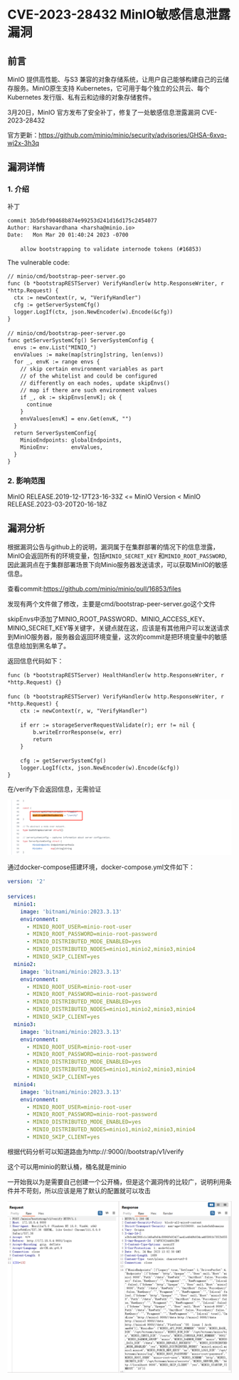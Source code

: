 # CVE-2023-28432 MinIO敏感信息泄露漏洞




## 前言

MinIO 提供高性能、与S3 兼容的对象存储系统，让用户自己能够构建自己的云储存服务。MinIO原生支持 Kubernetes，它可用于每个独立的公共云、每个 Kubernetes 发行版、私有云和边缘的对象存储套件。

3月20日，MinIO 官方发布了安全补丁，修复了一处敏感信息泄露漏洞 CVE-2023-28432



官方更新：https://github.com/minio/minio/security/advisories/GHSA-6xvq-wj2x-3h3q

## 漏洞详情

### 1. 介绍

补丁

```
commit 3b5dbf90468b874e99253d241d16d175c2454077
Author: Harshavardhana <harsha@minio.io>
Date:   Mon Mar 20 01:40:24 2023 -0700

    allow bootstrapping to validate internode tokens (#16853)
```

The vulnerable code:

```
// minio/cmd/bootstrap-peer-server.go
func (b *bootstrapRESTServer) VerifyHandler(w http.ResponseWriter, r *http.Request) {
  ctx := newContext(r, w, "VerifyHandler")
  cfg := getServerSystemCfg()
  logger.LogIf(ctx, json.NewEncoder(w).Encode(&cfg))
}

// minio/cmd/bootstrap-peer-server.go
func getServerSystemCfg() ServerSystemConfig {
  envs := env.List("MINIO_")
  envValues := make(map[string]string, len(envs))
  for _, envK := range envs {
    // skip certain environment variables as part
    // of the whitelist and could be configured
    // differently on each nodes, update skipEnvs()
    // map if there are such environment values
    if _, ok := skipEnvs[envK]; ok {
      continue
    }
    envValues[envK] = env.Get(envK, "")
  }
  return ServerSystemConfig{
    MinioEndpoints: globalEndpoints,
    MinioEnv:       envValues,
  }
}
```



### 2. 影响范围

MinIO RELEASE.2019-12-17T23-16-33Z <= MinIO Version < MinIO RELEASE.2023-03-20T20-16-18Z

## 漏洞分析

根据漏洞公告与github上的说明，漏洞属于在集群部署的情况下的信息泄露，MinIO会返回所有的环境变量，包括`MINIO_SECRET_KEY` 和`MINIO_ROOT_PASSWORD`,因此漏洞点在于集群部署场景下向Minio服务器发送请求，可以获取MinIO的敏感信息。

查看commit:https://github.com/minio/minio/pull/16853/files

发现有两个文件做了修改，主要是cmd/bootstrap-peer-server.go这个文件

skipEnvs中添加了MINIO_ROOT_PASSWORD、MINIO_ACCESS_KEY、MINIO_SECRET_KEY等关键字，关键点就在这，应该是有其他用户可以发送请求到MinIO服务器，服务器会返回环境变量，这次的commit是把环境变量中的敏感信息给加到黑名单了。

返回信息代码如下：

```golang
func (b *bootstrapRESTServer) HealthHandler(w http.ResponseWriter, r *http.Request) {}

func (b *bootstrapRESTServer) VerifyHandler(w http.ResponseWriter, r *http.Request) {
	ctx := newContext(r, w, "VerifyHandler")

	if err := storageServerRequestValidate(r); err != nil {
		b.writeErrorResponse(w, err)
		return
	}

	cfg := getServerSystemCfg()
	logger.LogIf(ctx, json.NewEncoder(w).Encode(&cfg))
}
```

在/verify下会返回信息，无需验证

![image-20230324194458729](image-20230324194458729.png)

通过docker-compose搭建环境，docker-compose.yml文件如下：

```yaml
version: '2'

services:
  minio1:
    image: 'bitnami/minio:2023.3.13'
    environment:
      - MINIO_ROOT_USER=minio-root-user
      - MINIO_ROOT_PASSWORD=minio-root-password
      - MINIO_DISTRIBUTED_MODE_ENABLED=yes
      - MINIO_DISTRIBUTED_NODES=minio1,minio2,minio3,minio4
      - MINIO_SKIP_CLIENT=yes
  minio2:
    image: 'bitnami/minio:2023.3.13'
    environment:
      - MINIO_ROOT_USER=minio-root-user
      - MINIO_ROOT_PASSWORD=minio-root-password
      - MINIO_DISTRIBUTED_MODE_ENABLED=yes
      - MINIO_DISTRIBUTED_NODES=minio1,minio2,minio3,minio4
      - MINIO_SKIP_CLIENT=yes
  minio3:
    image: 'bitnami/minio:2023.3.13'
    environment:
      - MINIO_ROOT_USER=minio-root-user
      - MINIO_ROOT_PASSWORD=minio-root-password
      - MINIO_DISTRIBUTED_MODE_ENABLED=yes
      - MINIO_DISTRIBUTED_NODES=minio1,minio2,minio3,minio4
      - MINIO_SKIP_CLIENT=yes
  minio4:
    image: 'bitnami/minio:2023.3.13'
    environment:
      - MINIO_ROOT_USER=minio-root-user
      - MINIO_ROOT_PASSWORD=minio-root-password
      - MINIO_DISTRIBUTED_MODE_ENABLED=yes
      - MINIO_DISTRIBUTED_NODES=minio1,minio2,minio3,minio4
      - MINIO_SKIP_CLIENT=yes
```



根据代码分析可以知道路由为http://<minio-server>:9000/<bucket-name>/bootstrap/v1/verify

这个<bucket-name>可以用minio的默认桶，桶名就是minio

一开始我以为是需要自己创建一个公开桶，但是这个漏洞传的比较广，说明利用条件并不苛刻，所以应该是用了默认的配置就可以攻击





![image-20230324210341327](image-20230324210341327.png)



